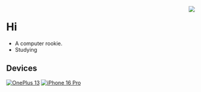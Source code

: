 <img align="right" src="https://github-readme-stats.vercel.app/api?username=hidrid0125&show_icons=true&theme=onedark&hide_title=tru&hide_border=true">

# Hi
 - A computer rookie.
 - Studying

## Devices
[![OnePlus 13](https://img.shields.io/badge/OnePlus%2013-eb0029?style=flat-square&logo=oneplus&logoColor=ffffff)](https://www.oneplus.com/cn/13)
[![iPhone 16 Pro](https://img.shields.io/badge/iPhone%2016%20Pro-A2AAAD?style=flat-square&logo=apple&logoColor=ffffff)](https://www.apple.com/iphone-16-pro/)

